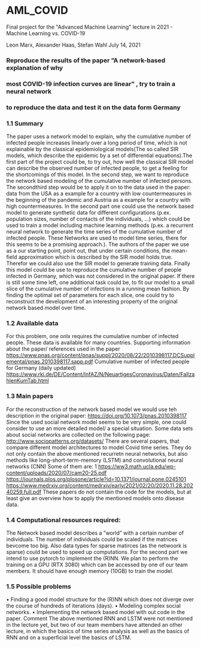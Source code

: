# AML_COVID
Final project for the "Advanced Machine Learning" lecture in 2021 - Machine Learning vs. COVID-19

Leon Marx, Alexander Haas, Stefan Wahl
July 14, 2021

### Reproduce the results of the paper ”A network-based explanation of why
### most COVID-19 infection curves are linear” , try to train a neural network
### to reproduce the data and test it on the data form Germany
### 1.1 Summary
The paper uses a network model to explain, why the cumulative number of infected people increases linearly over a long
period of time, which is not explainable by the classical epidemiological models(The so called SIR models, which describe the
epidemic by a set of differential equations).The first part of the project could be, to try out, how well the classical SIR model
can describe the observed number of infected people, to get a feeling for the shortcomings of this model. In the second step,
we want to reproduce the network based modeling of the cumulative number of infected persons. The secondthird step would
be to apply it on to the data used in the paper: data from the USA as a example for a country with low countermeasures in
the beginning of the pandemic and Austria as a example for a country with high countermeasures.
In the second part one could use the network based model to generate synthetic data for different configurations (p.ex.
population sizes, number of contacts of the individuals, ...) which could be used to train a model including machine learning
methods (p.ex. a recurrent neural network to generate the time series of the cumulative number of infected people. These
Networks are used to model time series, there for this seems to be a promising approach.). The authors of the paper we use
as a our starting point, point out, that under certain conditions, the mean-field approximation which is described by the SIR
model holds true. Therefor we could also use the SIR model to generate training data.
Finally this model could be use to reproduce the cumulative number of people infected in Germany, which was not considered
in the original paper.
If there is still some time left, one additional task could be, to fit our model to a small slice of the cumulative number of
infections in a running mean fashion. By finding the optimal set of parameters for each slice, one could try to reconstruct
the development of an interesting property of the original network based model over time.
### 1.2 Available data
For this problem, one onlx requires the cumulative number of infected people. These data is available for many countries.
Supporting information about the paper/ references used in the paper
https://www.pnas.org/content/pnas/suppl/2020/08/22/2010398117.DCSupplemental/pnas.2010398117.sapp.pdf
Cumulative number of infected people for Germany (daily updated)
https://www.rki.de/DE/Content/InfAZ/N/NeuartigesCoronavirus/Daten/FallzahlenKumTab.html
### 1.3 Main papers
For the reconstruction of the network based model we would use teh description in the original paper:
https://doi.org/10.1073/pnas.2010398117
Since the used social network model seems to be very simple, one could consider to use an more detailed model/ a special situation. Some data sets about social networks are collected on the following page:
http://www.sociopatterns.org/datasets/
There are several papers, that compare different model architectures to model Covid time series. They do not only contain
the above mentioned recurretn neural networks, but also methods like long-short-term-memory (LSTM) and convolutional
neural networks (CNN) Some of them are:
1
https://ww3.math.ucla.edu/wp-content/uploads/2020/07/cam20-25.pdf
https://journals.plos.org/plosone/article?id=10.1371/journal.pone.0245101
https://www.medrxiv.org/content/medrxiv/early/2021/02/20/2020.11.28.20240259.full.pdf
These papers do not contain the code for the models, but at least give an overview how to apply the mentioned models
onto disease data.
### 1.4 Computational resources required:
The Network based model describes a ”world” with a certain number of individuals. The number of individuals could be
scaled if the matrices bevcome too big. Also data types for sparse matirces (as the netwoork is sparse) could be used to speed
up computations.
For the second part we intend to use pytorch to implement the (R)NN. We plan to perform the training on a GPU (RTX
3080) which can be accessed by one of our team members. It should have enough memory (10GB) to train the model.
### 1.5 Possible problems
• Finding a good model structure for the (R)NN which does not diverge over the course of hundreds of iterations (days).
• Modeling complex social networks.
• Implementing the network based model with out code in the paper.
Comment
The above mentioned RNN and LSTM were not mentioned in the lecture yet, but two of our team members have attended an other lecture, in which the basics of time series analysis as well as the basics of RNN and on a superficial level the
basics of LSTM.
